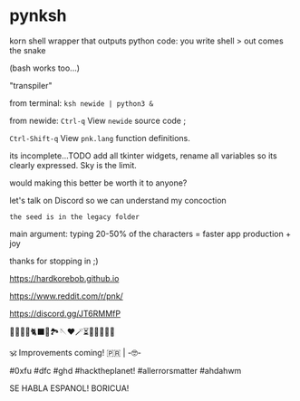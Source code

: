 # pynksh

korn shell wrapper that outputs python code: you write shell > out comes the snake

(bash works too...)

"transpiler"

from terminal: `ksh newide | python3 &`

from newide: `Ctrl-q` View `newide` source code ;

`Ctrl-Shift-q` View `pnk.lang` function definitions.

its incomplete...TODO add all tkinter widgets, rename all variables so its clearly expressed. Sky is the limit.

would making this better be worth it to anyone? 

let's talk on Discord so we can understand my concoction

`the seed is in the legacy folder`

main argument: typing 20-50% of the characters = faster app production + joy

thanks for stopping in ;)

https://hardkorebob.github.io

https://www.reddit.com/r/pnk/

https://discord.gg/JT6RMMfP

🐡🐧🐍🐚🐈‍⬛🦤🏞🪡♥️🪄⏳️🎲🎯🧩🏅🎉

🕉 Improvements coming! 🇵🇷 | -🤓-

#0xfu #dfc #ghd #hacktheplanet! #allerrorsmatter #ahdahwm

SE HABLA ESPANOL! BORICUA!
